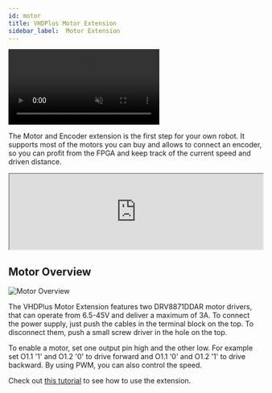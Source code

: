 ```yaml
---
id: motor
title: VHDPlus Motor Extension
sidebar_label:  Motor Extension
---
```


<video muted autoPlay><source src="/img/extensions/dcmotor/Motor_An.mp4" type="video/mp4"/>Your browser does not support the video tag. You can download the video anyway.</video>

The Motor and Encoder extension is the first step for your own robot. It supports most of the motors you can buy and allows to connect an encoder, so you can profit from the FPGA and keep track of the current speed and driven distance.

<div class="fluidMedia"><iframe id="ytplayer" type="text/html" width="100%" src="https://www.youtube.com/embed/JDgKACF503Q?autoplay=0&origin=http://vhdplus.com" allowFullScreen></iframe></div>

## Motor Overview
![Motor Overview](/img/extensions/dcmotor/Top_labled.png)

The VHDPlus Motor Extension features two DRV8871DDAR motor drivers, that can operate from 6.5-45V and deliver a maximum of 3A. To connect the power supply, just push the cables in the terminal block on the top. To disconnect them, push a small screw driver in the hole on the top.

To enable a motor, set one output pin high and the other low. For example set O1.1 '1' and O1.2 '0' to drive forward and O1.1 '0' and O1.2 '1' to drive backward.
By using PWM, you can also control the speed.

Check out [this tutorial](/docs/community/motor) to see how to use the extension. 